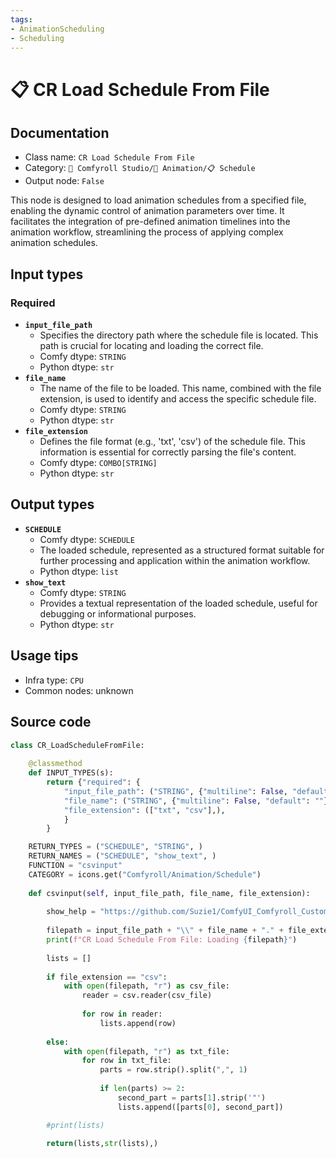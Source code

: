 ```yaml
---
tags:
- AnimationScheduling
- Scheduling
---
```


# 📋 CR Load Schedule From File
## Documentation
- Class name: `CR Load Schedule From File`
- Category: `🧩 Comfyroll Studio/🎥 Animation/📋 Schedule`
- Output node: `False`

This node is designed to load animation schedules from a specified file, enabling the dynamic control of animation parameters over time. It facilitates the integration of pre-defined animation timelines into the animation workflow, streamlining the process of applying complex animation schedules.
## Input types
### Required
- **`input_file_path`**
    - Specifies the directory path where the schedule file is located. This path is crucial for locating and loading the correct file.
    - Comfy dtype: `STRING`
    - Python dtype: `str`
- **`file_name`**
    - The name of the file to be loaded. This name, combined with the file extension, is used to identify and access the specific schedule file.
    - Comfy dtype: `STRING`
    - Python dtype: `str`
- **`file_extension`**
    - Defines the file format (e.g., 'txt', 'csv') of the schedule file. This information is essential for correctly parsing the file's content.
    - Comfy dtype: `COMBO[STRING]`
    - Python dtype: `str`
## Output types
- **`SCHEDULE`**
    - Comfy dtype: `SCHEDULE`
    - The loaded schedule, represented as a structured format suitable for further processing and application within the animation workflow.
    - Python dtype: `list`
- **`show_text`**
    - Comfy dtype: `STRING`
    - Provides a textual representation of the loaded schedule, useful for debugging or informational purposes.
    - Python dtype: `str`
## Usage tips
- Infra type: `CPU`
- Common nodes: unknown


## Source code
```python
class CR_LoadScheduleFromFile:
    
    @classmethod
    def INPUT_TYPES(s):
        return {"required": {
            "input_file_path": ("STRING", {"multiline": False, "default": ""}),
            "file_name": ("STRING", {"multiline": False, "default": ""}),
            "file_extension": (["txt", "csv"],),
            }
        }

    RETURN_TYPES = ("SCHEDULE", "STRING", )
    RETURN_NAMES = ("SCHEDULE", "show_text", )
    FUNCTION = "csvinput"
    CATEGORY = icons.get("Comfyroll/Animation/Schedule")    
    
    def csvinput(self, input_file_path, file_name, file_extension):
    
        show_help = "https://github.com/Suzie1/ComfyUI_Comfyroll_CustomNodes/wiki/Schedule-Nodes#cr-load-schedule-from-file"
        
        filepath = input_file_path + "\\" + file_name + "." + file_extension
        print(f"CR Load Schedule From File: Loading {filepath}")
        
        lists = []
            
        if file_extension == "csv":
            with open(filepath, "r") as csv_file:
                reader = csv.reader(csv_file)
        
                for row in reader:
                    lists.append(row)
                    
        else:
            with open(filepath, "r") as txt_file:
                for row in txt_file:
                    parts = row.strip().split(",", 1)
                    
                    if len(parts) >= 2:
                        second_part = parts[1].strip('"')
                        lists.append([parts[0], second_part])

        #print(lists)
        
        return(lists,str(lists),)

```

